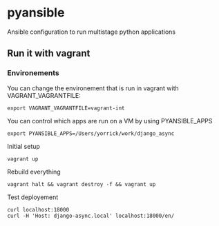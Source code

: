 pyansible
=========

Ansible configuration to run multistage python applications


## Run it with vagrant


### Environements

You can change the environement that is run in vagrant with VAGRANT_VAGRANTFILE:
```
export VAGRANT_VAGRANTFILE=vagrant-int
```

You can control which apps are run on a VM by using PYANSIBLE_APPS
```
export PYANSIBLE_APPS=/Users/yorrick/work/django_async
```


Initial setup
```
vagrant up
```

Rebuild everything

```
vagrant halt && vagrant destroy -f && vagrant up
```


Test deployement
```
curl localhost:18000
curl -H 'Host: django-async.local' localhost:18000/en/
```
